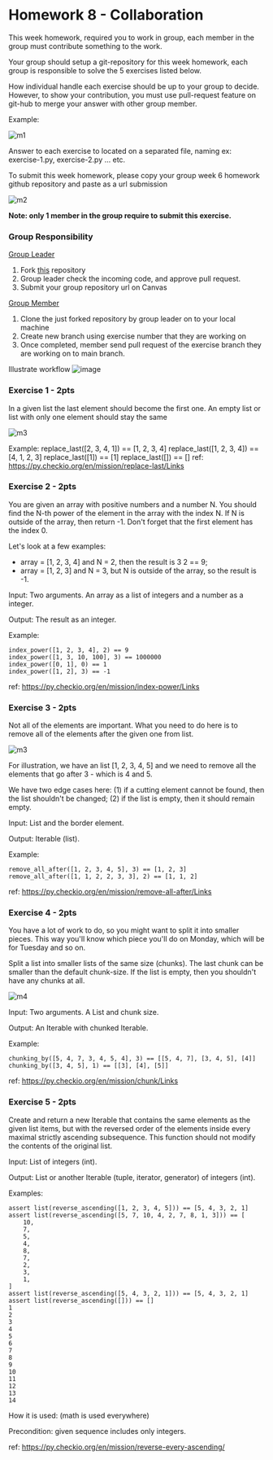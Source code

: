 # Homework 8 - Collaboration

This week homework, required you to work in group, each member in the group must contribute something to the work.

Your group should setup a git-repository for this week homework, each group is responsible to solve the 5 exercises listed below.

How individual handle each exercise should be up to your group to decide. However, to show your contribution, you must use pull-request feature on git-hub to merge your answer with other group member.

Example:

![m1](resources/image_2023-07-28_11-29-47.png)

Answer to each exercise to located on a separated file, naming ex: exercise-1.py, exercise-2.py … etc.

To submit this week homework, please copy your group week 6 homework github repository and paste as a url submission

![m2](resources/image_2023-07-28_11-30-52.png)

**Note: only 1 member in the group require to submit this exercise.**

### Group Responsibility

<u>Group Leader</u>

1. Fork [this](https://github.com/joechea-aupp/homework_8_collab) repository
2. Group leader check the incoming code, and approve pull request.
3. Submit your group repository url on Canvas

<u>Group Member</u>

1. Clone the just forked repository by group leader on to your local machine
2. Create new branch using exercise number that they are working on
3. Once completed, member send pull request of the exercise branch they are working on to main branch.

Illustrate workflow
![image](https://github.com/user-attachments/assets/944d5fde-39c6-41d1-abd7-ec400883a589)


### Exercise 1 - **2pts**

In a given list the last element should become the first one. An empty list or list with only one element should stay the same

![m3](resources/image_2023-07-28_11-34-30.png)

Example:
replace_last([2, 3, 4, 1]) == [1, 2, 3, 4]
replace_last([1, 2, 3, 4]) == [4, 1, 2, 3]
replace_last([1]) == [1]
replace_last([]) == []
ref: https://py.checkio.org/en/mission/replace-last/Links

### Exercise 2 - **2pts**

You are given an array with positive numbers and a number N. You should find the N-th power of the element in the array with the index N. If N is outside of the array, then return -1. Don't forget that the first element has the index 0.

Let's look at a few examples:

- array = [1, 2, 3, 4] and N = 2, then the result is 3 2 == 9;
- array = [1, 2, 3] and N = 3, but N is outside of the array, so the result is -1.

Input: Two arguments. An array as a list of integers and a number as a integer.

Output: The result as an integer.

Example:

```
index_power([1, 2, 3, 4], 2) == 9
index_power([1, 3, 10, 100], 3) == 1000000
index_power([0, 1], 0) == 1
index_power([1, 2], 3) == -1

```

ref: https://py.checkio.org/en/mission/index-power/Links

### Exercise 3 - **2pts**

Not all of the elements are important. What you need to do here is to remove all of the elements after the given one from list.

![m3](resources/image_2023-07-28_11-36-13.png)

For illustration, we have an list [1, 2, 3, 4, 5] and we need to remove all the elements that go after 3 - which is 4 and 5.

We have two edge cases here: (1) if a cutting element cannot be found, then the list shouldn't be changed; (2) if the list is empty, then it should remain empty.

Input: List and the border element.

Output: Iterable (list).

Example:

```
remove_all_after([1, 2, 3, 4, 5], 3) == [1, 2, 3]
remove_all_after([1, 1, 2, 2, 3, 3], 2) == [1, 1, 2]

```

ref: https://py.checkio.org/en/mission/remove-all-after/Links

### Exercise 4 - 2pts

You have a lot of work to do, so you might want to split it into smaller pieces. This way you'll know which piece you'll do on Monday, which will be for Tuesday and so on.

Split a list into smaller lists of the same size (chunks). The last chunk can be smaller than the default chunk-size. If the list is empty, then you shouldn't have any chunks at all.

![m4](resources/image_2023-07-28_11-37-25.png)

Input: Two arguments. A List and chunk size.

Output: An Iterable with chunked Iterable.

Example:

```
chunking_by([5, 4, 7, 3, 4, 5, 4], 3) == [[5, 4, 7], [3, 4, 5], [4]]
chunking_by([3, 4, 5], 1) == [[3], [4], [5]]

```

ref: https://py.checkio.org/en/mission/chunk/Links

### Exercise 5 - 2pts

Create and return a new Iterable that contains the same elements as the given list items, but with the reversed order of the elements inside every maximal strictly ascending subsequence. This function should not modify the contents of the original list.

Input: List of integers (int).

Output: List or another Iterable (tuple, iterator, generator) of integers (int).

Examples:

```
assert list(reverse_ascending([1, 2, 3, 4, 5])) == [5, 4, 3, 2, 1]
assert list(reverse_ascending([5, 7, 10, 4, 2, 7, 8, 1, 3])) == [
    10,
    7,
    5,
    4,
    8,
    7,
    2,
    3,
    1,
]
assert list(reverse_ascending([5, 4, 3, 2, 1])) == [5, 4, 3, 2, 1]
assert list(reverse_ascending([])) == []
1
2
3
4
5
6
7
8
9
10
11
12
13
14
```

How it is used: (math is used everywhere)

Precondition: given sequence includes only integers.

ref: https://py.checkio.org/en/mission/reverse-every-ascending/
